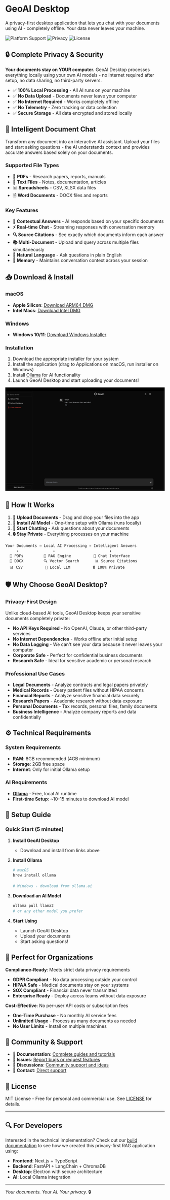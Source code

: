 # GeoAI Desktop

A privacy-first desktop application that lets you chat with your documents using AI - completely offline. Your data never leaves your machine.

![Platform Support](https://img.shields.io/badge/platform-macOS%20%7C%20Windows-blue)
![Privacy](https://img.shields.io/badge/privacy-100%25%20local-green)
![License](https://img.shields.io/badge/license-MIT-green)

## 🔒 **Complete Privacy & Security**

**Your documents stay on YOUR computer.** GeoAI Desktop processes everything locally using your own AI models - no internet required after setup, no data sharing, no third-party servers.

- ✅ **100% Local Processing** - All AI runs on your machine
- ✅ **No Data Upload** - Documents never leave your computer  
- ✅ **No Internet Required** - Works completely offline
- ✅ **No Telemetry** - Zero tracking or data collection
- ✅ **Secure Storage** - All data encrypted and stored locally

## 🧠 **Intelligent Document Chat**

Transform any document into an interactive AI assistant. Upload your files and start asking questions - the AI understands context and provides accurate answers based solely on your documents.

### **Supported File Types**
- 📄 **PDFs** - Research papers, reports, manuals
- 📝 **Text Files** - Notes, documentation, articles  
- 📊 **Spreadsheets** - CSV, XLSX data files
- 🗎 **Word Documents** - DOCX files and reports

### **Key Features**
- **🎯 Contextual Answers** - AI responds based on your specific documents
- **⚡ Real-time Chat** - Streaming responses with conversation memory
- **🔍 Source Citations** - See exactly which documents inform each answer
- **📚 Multi-Document** - Upload and query across multiple files simultaneously
- **💬 Natural Language** - Ask questions in plain English
- **🧠 Memory** - Maintains conversation context across your session

## 📥 **Download & Install**

### macOS
- **Apple Silicon**: [Download ARM64 DMG](https://github.com/bolomope2008/GeoAI/releases/latest)
- **Intel Macs**: [Download Intel DMG](https://github.com/bolomope2008/GeoAI/releases/latest)

### Windows  
- **Windows 10/11**: [Download Windows Installer](https://github.com/bolomope2008/GeoAI/releases/latest)

### Installation
1. Download the appropriate installer for your system
2. Install the application (drag to Applications on macOS, run installer on Windows)
3. Install [Ollama](https://ollama.ai) for AI functionality
4. Launch GeoAI Desktop and start uploading your documents!
   
![Application](<Screenshot 2025-07-03 at 21.53.24.png>)

## 🚀 **How It Works**

1. **📂 Upload Documents** - Drag and drop your files into the app
2. **🤖 Install AI Model** - One-time setup with Ollama (runs locally)
3. **💬 Start Chatting** - Ask questions about your documents
4. **🔒 Stay Private** - Everything processes on your machine

```
Your Documents → Local AI Processing → Intelligent Answers
     ↓               ↓                        ↓
  📄 PDFs         🧠 RAG Engine          💬 Chat Interface
  📝 DOCX         🔍 Vector Search       📊 Source Citations
  📊 CSV          🤖 Local LLM          🔒 100% Private
```

## 🛡️ **Why Choose GeoAI Desktop?**

### **Privacy-First Design**
Unlike cloud-based AI tools, GeoAI Desktop keeps your sensitive documents completely private:

- **No API Keys Required** - No OpenAI, Claude, or other third-party services
- **No Internet Dependencies** - Works offline after initial setup
- **No Data Logging** - We can't see your data because it never leaves your computer
- **Corporate Safe** - Perfect for confidential business documents
- **Research Safe** - Ideal for sensitive academic or personal research

### **Professional Use Cases**
- **Legal Documents** - Analyze contracts and legal papers privately
- **Medical Records** - Query patient files without HIPAA concerns  
- **Financial Reports** - Analyze sensitive financial data securely
- **Research Papers** - Academic research without data exposure
- **Personal Documents** - Tax records, personal files, family documents
- **Business Intelligence** - Analyze company reports and data confidentially

## ⚙️ **Technical Requirements**

### **System Requirements**
- **RAM**: 8GB recommended (4GB minimum)
- **Storage**: 2GB free space
- **Internet**: Only for initial Ollama setup

### **AI Requirements**  
- **[Ollama](https://ollama.ai)** - Free, local AI runtime
- **First-time Setup**: ~10-15 minutes to download AI model


## 🔧 **Setup Guide**

### **Quick Start (5 minutes)**

1. **Install GeoAI Desktop**
   - Download and install from links above

2. **Install Ollama**
   ```bash
   # macOS
   brew install ollama
   
   # Windows - download from ollama.ai
   ```

3. **Download an AI Model**
   ```bash
   ollama pull llama2
   # or any other model you prefer
   ```

4. **Start Using**
   - Launch GeoAI Desktop
   - Upload your documents
   - Start asking questions!

## 🏢 **Perfect for Organizations**

**Compliance-Ready**: Meets strict data privacy requirements
- **GDPR Compliant** - No data processing outside your control
- **HIPAA Safe** - Medical documents stay on your systems  
- **SOX Compliant** - Financial data never transmitted
- **Enterprise Ready** - Deploy across teams without data exposure

**Cost-Effective**: No per-user API costs or subscription fees
- **One-Time Purchase** - No monthly AI service fees
- **Unlimited Usage** - Process as many documents as needed
- **No User Limits** - Install on multiple machines

## 🤝 **Community & Support**

- **📖 Documentation**: [Complete guides and tutorials](docs/)
- **🐛 Issues**: [Report bugs or request features](../../issues)
- **💬 Discussions**: [Community support and ideas](../../discussions)
- **📧 Contact**: [Direct support](mailto:bolomope2008@gmail.com)

## 📄 **License**

MIT License - Free for personal and commercial use. See [LICENSE](LICENSE) for details.

---

## 🔍 **For Developers**

Interested in the technical implementation? Check out our [build documentation](docs/) to see how we created this privacy-first RAG application using:

- **Frontend**: Next.js + TypeScript
- **Backend**: FastAPI + LangChain + ChromaDB  
- **Desktop**: Electron with secure architecture
- **AI**: Local Ollama integration

---

*Your documents. Your AI. Your privacy.* 🔒
